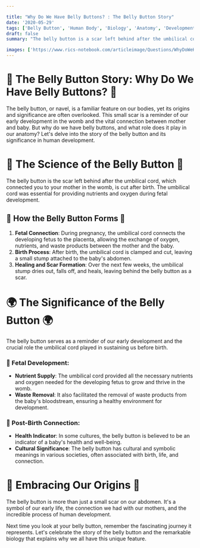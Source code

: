```yaml
---

title: "Why Do We Have Belly Buttons? : The Belly Button Story"
date: '2020-05-29'
tags: ['Belly Button', 'Human Body', 'Biology', 'Anatomy', 'Development','Questions']
draft: false
summary: "The belly button is a scar left behind after the umbilical cord is cut at birth. In this blog post, we explore the significance of the belly button and its role in fetal development and human anatomy."

images: ['https://www.rics-notebook.com/articleimage/Questions/WhyDoWeHaveBellyButtons.webp']
---
```


# 👶 The Belly Button Story: Why Do We Have Belly Buttons? 👶

The belly button, or navel, is a familiar feature on our bodies, yet its origins and significance are often overlooked. This small scar is a reminder of our early development in the womb and the vital connection between mother and baby. But why do we have belly buttons, and what role does it play in our anatomy? Let's delve into the story of the belly button and its significance in human development.

# 🔬 The Science of the Belly Button 🔬

The belly button is the scar left behind after the umbilical cord, which connected you to your mother in the womb, is cut after birth. The umbilical cord was essential for providing nutrients and oxygen during fetal development.

## 🧠 How the Belly Button Forms 🧠

1. **Fetal Connection**: During pregnancy, the umbilical cord connects the developing fetus to the placenta, allowing the exchange of oxygen, nutrients, and waste products between the mother and the baby.
2. **Birth Process**: After birth, the umbilical cord is clamped and cut, leaving a small stump attached to the baby's abdomen.
3. **Healing and Scar Formation**: Over the next few weeks, the umbilical stump dries out, falls off, and heals, leaving behind the belly button as a scar.

# 🌍 The Significance of the Belly Button 🌍

The belly button serves as a reminder of our early development and the crucial role the umbilical cord played in sustaining us before birth.

### 🌟 Fetal Development:

- **Nutrient Supply**: The umbilical cord provided all the necessary nutrients and oxygen needed for the developing fetus to grow and thrive in the womb.
- **Waste Removal**: It also facilitated the removal of waste products from the baby's bloodstream, ensuring a healthy environment for development.

### 👶 Post-Birth Connection:

- **Health Indicator**: In some cultures, the belly button is believed to be an indicator of a baby's health and well-being.
- **Cultural Significance**: The belly button has cultural and symbolic meanings in various societies, often associated with birth, life, and connection.

# 🌟 Embracing Our Origins 🌟

The belly button is more than just a small scar on our abdomen. It's a symbol of our early life, the connection we had with our mothers, and the incredible process of human development.

Next time you look at your belly button, remember the fascinating journey it represents. Let's celebrate the story of the belly button and the remarkable biology that explains why we all have this unique feature.
